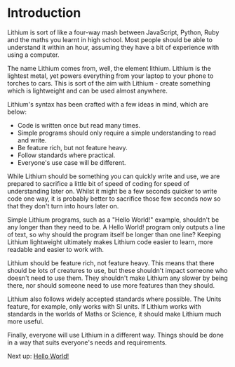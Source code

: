 Introduction
============

Lithium is sort of like a four-way mash between JavaScript, Python, Ruby and the maths you learnt in high school. Most people should be able to understand it within an hour, assuming they have a bit of experience with using a computer.

The name Lithium comes from, well, the element lithium. Lithium is the lightest metal, yet powers everything from your laptop to your phone to torches to cars. This is sort of the aim with Lithium - create something which is lightweight and can be used almost anywhere.

Lithium's syntax has been crafted with a few ideas in mind, which are below:

* Code is written once but read many times.
* Simple programs should only require a simple understanding to read and write.
* Be feature rich, but not feature heavy.
* Follow standards where practical.
* Everyone's use case will be different.

While Lithium should be something you can quickly write and use, we are prepared to sacrifice a little bit of speed of coding for speed of understanding later on. Whilst it might be a few seconds quicker to write code one way, it is probably better to sacrifice those few seconds now so that they don't turn into hours later on.

Simple Lithium programs, such as a "Hello World!" example, shouldn't be any longer than they need to be. A Hello World! program only outputs a line of text, so why should the program itself be longer than one line? Keeping Lithium lightweight ultimately makes Lithium code easier to learn, more readable and easier to work with.

Lithium should be feature rich, not feature heavy. This means that there should be lots of creatures to use, but these shouldn't impact someone who doesn't need to use them. They shouldn't make Lithium any slower by being there, nor should someone need to use more features than they should.

Lithium also follows widely accepted standards where possible. The Units feature, for example, only works with SI units. If Lithium works with standards in the worlds of Maths or Science, it should make Lithium much more useful.

Finally, everyone will use Lithium in a different way. Things should be done in a way that suits everyone's needs and requirements.

Next up: [Hello World!](hello-world.md)